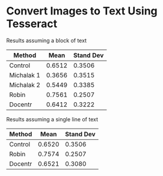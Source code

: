 # Convert Images to Text Using Tesseract

Results assuming a block of text

| Method      | Mean        | Stand Dev   |
| ----------- | ----------- | ----------- |
| Control     | 0.6512      | 0.3506      | 
| Michalak 1  | 0.3656      | 0.3515      |
| Michalak 2  | 0.5449      | 0.3385      |
| Robin       | 0.7561      | 0.2507      |
| Docentr     | 0.6412      | 0.3222      |

Results assuming a single line of text

| Method      | Mean        | Stand Dev   |
| ----------- | ----------- | ----------- |
| Control     | 0.6520      | 0.3506      | 
| Robin       | 0.7574      | 0.2507      |
| Docentr     | 0.6521      | 0.3080      |